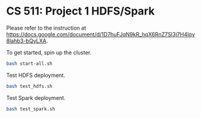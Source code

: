# CS 511: Project 1 HDFS/Spark

Please refer to the instruction at https://docs.google.com/document/d/1D7huFJqN9kR_hqX6RnZ7Sl3j7H4lqy8lahb3-bQyLXA.

To get started, spin up the cluster.
```bash
bash start-all.sh
```

Test HDFS deployment.
```bash
bash test_hdfs.sh
```

Test Spark deployment.
```bash
bash test_spark.sh
```
